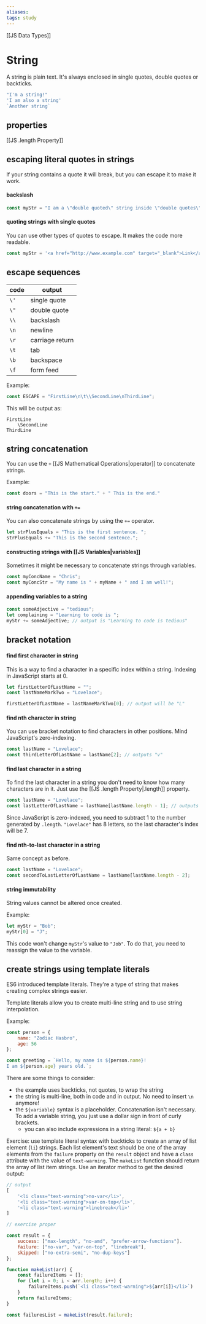```yaml
---
aliases:
tags: study
---
```

[[JS Data Types]]
# String

A string is plain text. It's always enclosed in single quotes, double quotes or backticks.

```javascript
"I'm a string!"
'I am also a string'
`Another string`
```

## properties

[[JS .length Property]]

## escaping literal quotes in strings

If your string contains a quote it will break, but you can escape it to make it work.

#### backslash

```javascript
const myStr = "I am a \"double quoted\" string inside \"double quotes\"."
```

#### quoting strings with single quotes

You can use other types of quotes to escape. It makes the code more readable.

```javascript
const myStr = '<a href="http://www.example.com" target="_blank">Link</a>';
```

## escape sequences

code | output
---| --------
`\'` | single quote
`\"` | double quote
`\\` | backslash
`\n` | newline
`\r` | carriage return
`\t` | tab
`\b` | backspace
`\f` | form feed

Example:

```javascript
const ESCAPE = "FirstLine\n\t\\SecondLine\nThirdLine";
```

This will be output as:

```
FirstLine
	\SecondLine
ThirdLine
```

## string concatenation

You can use the `+` [[JS Mathematical Operations|operator]] to concatenate strings.

Example:

```javascript
const doors = "This is the start." + " This is the end."
```

#### string concatenation with `+=`

You can also concatenate strings by using the `+=` operator.

```javascript
let strPlusEquals = "This is the first sentence. ";
strPlusEquals += "This is the second sentence.";
```

#### constructing strings with [[JS Variables|variables]]

Sometimes it might be necessary to concatenate strings through variables.

```javascript
const myConcName = "Chris";
const myConcStr = "My name is " + myName + " and I am well!";
```

#### appending variables to a string

```javascript
const someAdjective = "tedious";
let complaining = "Learning to code is ";
myStr += someAdjective; // output is "Learning to code is tedious"
```

## bracket notation

#### find first character in string

This is a way to find a character in a specific index within a string.
Indexing in JavaScript starts at 0.

```javascript
let firstLetterOfLastName = "";
const lastNameMarkTwo = "Lovelace";

firstLetterOfLastName = lastNameMarkTwo[0]; // output will be "L"
```

#### find nth character in string

You can use bracket notation to find characters in other positions.
Mind JavaScript's zero-indexing.

```javascript
const lastName = "Lovelace";
const thirdLetterOfLastName = lastName[2]; // outputs "v"
```

#### find last character in a string

To find the last character in a string you don't need to know how many characters are in it. Just use the [[JS .length Property|.length]] property.

```javascript
const lastName = "Lovelace";
const lastLetterOfLastName = lastName[lastName.length - 1]; // outputs "e"
```

Since JavaScript is zero-indexed, you need to subtract 1 to the number generated by `.length`. `"Lovelace"` has 8 letters, so the last character's index will be 7.

#### find nth-to-last character in a string

Same concept as before.

```javascript
const lastName = "Lovelace";
const secondToLastLetterOfLastName = lastName[lastName.length - 2];
```

#### string immutability

String values cannot be altered once created.

Example: 

```javascript
let myStr = "Bob";
myStr[0] = "J";
```

This code won't change `myStr`'s value to `"Job"`. To do that, you need to reassign the value to the variable.

## create strings using template literals
ES6 introduced template literals. They're a type of string that makes creating complex strings easier.

Template literals allow you to create multi-line string and to use string interpolation.

Example:

```js
const person = {
	name: "Zodiac Hasbro",
	age: 56
};

const greeting = `Hello, my name is ${person.name}!
I am ${person.age} years old.`;
```

There are some things to consider:
- the example uses backticks, not quotes, to wrap the string
- the string is multi-line, both in code and in output. No need to insert `\n` anymore!
- the `${variable}` syntax is a placeholder. Concatenation isn't necessary. To add a variable string, you just use a dollar sign in front of curly brackets.
	- you can also include expressions in a string literal: `${a + b}`

Exercise: use template literal syntax with backticks to create an array of list element (`li`) strings. Each list element's text should be one of the array elements from the `failure` property on the `result` object and have a `class` attribute with the value of `text-warning`. The `makeList` function should return the array of list item strings.
Use an iterator method to get the desired output:

```js
// output
[
	'<li class="text-warning">no-var</li>',
	'<li class="text-warning">var-on-top</li>',
	'<li class="text-warning">linebreak</li>'
]
```

```js
// exercise proper

const result = {
	success: ["max-length", "no-amd", "prefer-arrow-functions"].
	failure: ["no-var", "var-on-top", "linebreak"],
	skipped: ["no-extra-semi", "no-dup-keys"]
};

function makeList(arr) {
	const failureItems = [];
	for (let i = 0; i < arr.length; i++) {
		failureItems.push(`<li class="text-warning">${arr[i]}</li>`)
	}
	return failureItems;
}

const failuresList = makeList(result.failure);
```